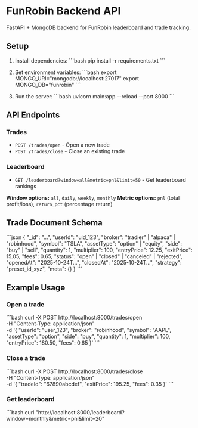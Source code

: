 # FunRobin Backend API

FastAPI + MongoDB backend for FunRobin leaderboard and trade tracking.

## Setup

1. Install dependencies:
\`\`\`bash
pip install -r requirements.txt
\`\`\`

2. Set environment variables:
\`\`\`bash
export MONGO_URI="mongodb://localhost:27017"
export MONGO_DB="funrobin"
\`\`\`

3. Run the server:
\`\`\`bash
uvicorn main:app --reload --port 8000
\`\`\`

## API Endpoints

### Trades
- `POST /trades/open` - Open a new trade
- `POST /trades/close` - Close an existing trade

### Leaderboard
- `GET /leaderboard?window=all&metric=pnl&limit=50` - Get leaderboard rankings

**Window options:** `all`, `daily`, `weekly`, `monthly`
**Metric options:** `pnl` (total profit/loss), `return_pct` (percentage return)

## Trade Document Schema

\`\`\`json
{
  "_id": "...",
  "userId": "uid_123",
  "broker": "tradier" | "alpaca" | "robinhood",
  "symbol": "TSLA",
  "assetType": "option" | "equity",
  "side": "buy" | "sell",
  "quantity": 1,
  "multiplier": 100,
  "entryPrice": 12.25,
  "exitPrice": 15.05,
  "fees": 0.65,
  "status": "open" | "closed" | "canceled" | "rejected",
  "openedAt": "2025-10-24T...",
  "closedAt": "2025-10-24T...",
  "strategy": "preset_id_xyz",
  "meta": {}
}
\`\`\`

## Example Usage

### Open a trade
\`\`\`bash
curl -X POST http://localhost:8000/trades/open \
  -H "Content-Type: application/json" \
  -d '{
    "userId": "user_123",
    "broker": "robinhood",
    "symbol": "AAPL",
    "assetType": "option",
    "side": "buy",
    "quantity": 1,
    "multiplier": 100,
    "entryPrice": 180.50,
    "fees": 0.65
  }'
\`\`\`

### Close a trade
\`\`\`bash
curl -X POST http://localhost:8000/trades/close \
  -H "Content-Type: application/json" \
  -d '{
    "tradeId": "67890abcdef",
    "exitPrice": 195.25,
    "fees": 0.35
  }'
\`\`\`

### Get leaderboard
\`\`\`bash
curl "http://localhost:8000/leaderboard?window=monthly&metric=pnl&limit=20"
